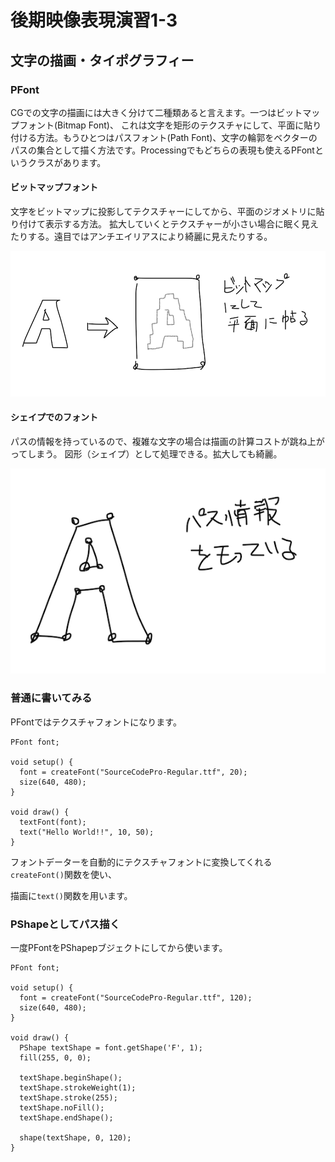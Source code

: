 # 後期映像表現演習1-3

## 文字の描画・タイポグラフィー

### PFont

CGでの文字の描画には大きく分けて二種類あると言えます。一つはビットマップフォント(Bitmap Font)、
これは文字を矩形のテクスチャにして、平面に貼り付ける方法。もうひとつはパスフォント(Path Font)、文字の輪郭をベクターのパスの集合として描く方法です。Processingでもどちらの表現も使えるPFontというクラスがあります。

#### ビットマップフォント

文字をビットマップに投影してテクスチャーにしてから、平面のジオメトリに貼り付けて表示する方法。
拡大していくとテクスチャーが小さい場合に眠く見えたりする。遠目ではアンチエイリアスにより綺麗に見えたりする。

![typo_1.png](図版/typo_1.png)

#### シェイプでのフォント

パスの情報を持っているので、複雑な文字の場合は描画の計算コストが跳ね上がってしまう。
図形（シェイプ）として処理できる。拡大しても綺麗。

![typo_0.png](図版/typo_0.png)


### 普通に書いてみる

PFontではテクスチャフォントになります。

```
PFont font;

void setup() {
  font = createFont("SourceCodePro-Regular.ttf", 20);
  size(640, 480);
}

void draw() {
  textFont(font);
  text("Hello World!!", 10, 50);
}

```

フォントデーターを自動的にテクスチャフォントに変換してくれる```createFont()```関数を使い、

描画に```text()```関数を用います。




### PShapeとしてパス描く

一度PFontをPShapepブジェクトにしてから使います。

```
PFont font;

void setup() {
  font = createFont("SourceCodePro-Regular.ttf", 120);
  size(640, 480);
}

void draw() {
  PShape textShape = font.getShape('F', 1);
  fill(255, 0, 0);
  
  textShape.beginShape();
  textShape.strokeWeight(1);
  textShape.stroke(255);
  textShape.noFill();
  textShape.endShape();
  
  shape(textShape, 0, 120);
}
```